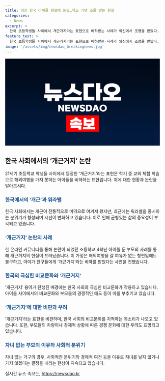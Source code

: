 ```yaml
---
title: 외신 한국 아이들 현실에 눈길…학교 가면 조롱 받는 현실
categories:
  - News
excerpt: >
  한국 초등학생들 사이에서 개근거지라는 표현으로 비하받는 사례가 외신에서 조명을 받았다. 이로 인해 한국의 극단적인 비교문화에 대한 비판도 함께 덧붙여지고 있다. 개근이 고귀한 가치로 여겨지던 한국 사회에서는 워라밸을 중시하며 균형을 추구하는 분위기가 형성되고 있는 것으로 나타났다. 특히 무자녀 부부들은 경쟁이 심한 사회적 분위기와 경제적 여유 부족으로 인해 자녀를 갖지 않는 이유로 꼽고 있으며, 이에 대한 비판도 나오고 있다. 이러한 상황에서 한국의 비교 문화와 개근거지 문화에 대한 사회적 관점이 변화하고 있는 것으로 나타났다.
feature_text: >
  한국 초등학생들 사이에서 개근거지라는 표현으로 비하받는 사례가 외신에서 조명을 받았다. 이로 인해 한국의 극단적인 비교문화에 대한 비판도 함께 덧붙여지고 있다. 개근이 고귀한 가치로 여겨지던 한국 사회에서는 워라밸을 중시하며 균형을 추구하는 분위기가 형성되고 있는 것으로 나타났다. 특히 무자녀 부부들은 경쟁이 심한 사회적 분위기와 경제적 여유 부족으로 인해 자녀를 갖지 않는 이유로 꼽고 있으며, 이에 대한 비판도 나오고 있다. 이러한 상황에서 한국의 비교 문화와 개근거지 문화에 대한 사회적 관점이 변화하고 있는 것으로 나타났다.
image: '/assets/img/newsdao_breakingnews.jpg'
---
```


<p><img src="/assets/img/newsdao_breakingnews.jpg" alt="ranknews 속보" /></p>

<h2 data-ke-size="size26">한국 사회에서의 ‘개근거지’ 논란</h2>

<p data-ke-size="size16">21세기 초등학교 학생들 사이에서 등장한 ‘개근거지’라는 표현은 학기 중 교외 체험 학습으로 해외여행을 가지 못하는 아이들을 비하하는 표현입니다. 이에 대한 현황과 논란을 알아봅시다.</p>

<h3><b><span style="color: #1a5490;">한국에서의 ‘개근’과 워라밸</span></b></h3>

<p data-ke-size="size16">한국 사회에서는 개근이 전통적으로 미덕으로 여겨져 왔지만, 최근에는 워라밸을 중시하는 분위기가 형성되며 시선이 변화하고 있습니다. 이로 인해 균형있는 삶의 중요성이 부각되고 있습니다.</p>

<h3><b><span style="color: #1a5490;">‘개근거지’ 논란의 사례</span></b></h3>

<p data-ke-size="size16">한 온라인 커뮤니티를 통해 논란이 되었던 초등학교 4학년 아이를 둔 부모의 사례를 통해 개근거지의 현실이 드러났습니다. 이 가정은 해외여행을 갈 여유가 없는 형편임에도 불구하고, 아이가 친구들에게 ‘개근거지’라는 비하를 받았다는 사연을 전했습니다.</p>

<h3><b><span style="color: #1a5490;">한국의 극심한 비교문화와 ‘개근거지’</span></b></h3>

<p data-ke-size="size16">‘개근거지’ 용어가 탄생된 배경에는 한국 사회의 극심한 비교문화가 작용하고 있습니다. 아이들 사이에서의 비교문화와 부모들의 경쟁적인 태도 등이 이를 부추기고 있습니다.</p>

<h3><b><span style="color: #1a5490;">‘개근거지’에 대한 비판과 우려</span></b></h3>

<p data-ke-size="size16">‘개근거지’라는 표현을 비판하며, 한국 사회의 비교문화를 지적하는 목소리가 나오고 있습니다. 또한, 부모들의 차량이나 경제적 상황에 따른 경쟁 문화에 대한 우려도 표명되고 있습니다.</p>

<h3><b><span style="color: #1a5490;">자녀 없는 부모의 이유와 사회적 분위기</span></b></h3>

<p data-ke-size="size16">자녀 없는 가구의 경우, 사회적인 분위기와 경제적 여건 등을 이유로 자녀를 낳지 않거나 가지 않겠다는 결정을 내리는 현상이 지속되고 있습니다.</p>
실시간 뉴스 속보는, <a href="https://newsdao.kr" rel="dofollow">https://newsdao.kr</a>


